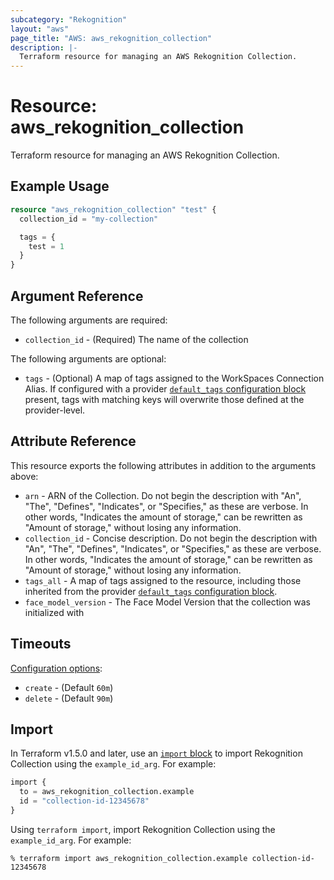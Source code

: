 ```yaml
---
subcategory: "Rekognition"
layout: "aws"
page_title: "AWS: aws_rekognition_collection"
description: |-
  Terraform resource for managing an AWS Rekognition Collection.
---
```


# Resource: aws_rekognition_collection

Terraform resource for managing an AWS Rekognition Collection.

## Example Usage

```terraform
resource "aws_rekognition_collection" "test" {
  collection_id = "my-collection"

  tags = {
    test = 1
  }
}
```

## Argument Reference

The following arguments are required:

* `collection_id` - (Required) The name of the collection

The following arguments are optional:

* `tags` - (Optional) A map of tags assigned to the WorkSpaces Connection Alias. If configured with a provider [`default_tags` configuration block](https://registry.terraform.io/providers/hashicorp/aws/latest/docs#default_tags-configuration-block) present, tags with matching keys will overwrite those defined at the provider-level.

## Attribute Reference

This resource exports the following attributes in addition to the arguments above:

* `arn` - ARN of the Collection. Do not begin the description with "An", "The", "Defines", "Indicates", or "Specifies," as these are verbose. In other words, "Indicates the amount of storage," can be rewritten as "Amount of storage," without losing any information.
* `collection_id` - Concise description. Do not begin the description with "An", "The", "Defines", "Indicates", or "Specifies," as these are verbose. In other words, "Indicates the amount of storage," can be rewritten as "Amount of storage," without losing any information.
* `tags_all` - A map of tags assigned to the resource, including those inherited from the provider [`default_tags` configuration block](https://registry.terraform.io/providers/hashicorp/aws/latest/docs#default_tags-configuration-block).
* `face_model_version` - The Face Model Version that the collection was initialized with

## Timeouts

[Configuration options](https://developer.hashicorp.com/terraform/language/resources/syntax#operation-timeouts):

* `create` - (Default `60m`)
* `delete` - (Default `90m`)

## Import

In Terraform v1.5.0 and later, use an [`import` block](https://developer.hashicorp.com/terraform/language/import) to import Rekognition Collection using the `example_id_arg`. For example:

```terraform
import {
  to = aws_rekognition_collection.example
  id = "collection-id-12345678"
}
```

Using `terraform import`, import Rekognition Collection using the `example_id_arg`. For example:

```console
% terraform import aws_rekognition_collection.example collection-id-12345678
```